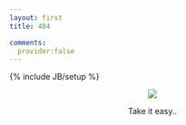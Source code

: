 ```yaml
---
layout: first
title: 404

comments:
  provider:false
---
```

{% include JB/setup %}

<div align="center" >
<img src="http://b.picphotos.baidu.com/album/s%3D1000%3Bq%3D90/sign=d967b55cea24b899da3c7d385e3626e4/5d6034a85edf8db13a4ce3380a23dd54564e7408.jpg"  align="center" /> 
<br />

<p align="center">Take it easy..</p>


</div>

